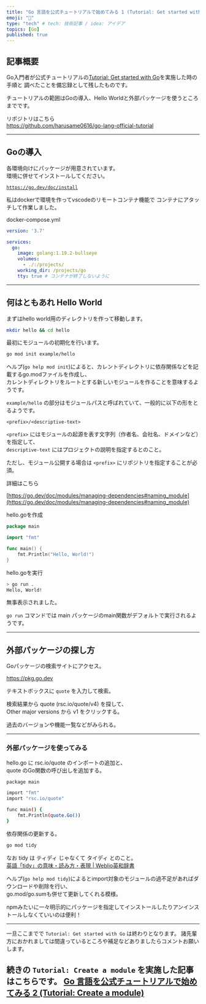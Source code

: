 ```yaml
---
title: "Go 言語を公式チュートリアルで始めてみる 1 (Tutorial: Get started with Go)"
emoji: "🔰"
type: "tech" # tech: 技術記事 / idea: アイデア
topics: [Go]
published: true
---
```


## 記事概要

Go入門者が公式チュートリアルの[Tutorial: Get started with Go](https://go.dev/doc/tutorial/getting-started)を実施した時の手順と 
調べたことを備忘録として残したものです。  

チュートリアルの範囲はGoの導入、Hello Worldと外部パッケージを使うところまでです。

リポジトリはこちら  
https://github.com/harusame0616/go-lang-official-tutorial

--- 

## Goの導入

各環境向けにパッケージが用意されています。  
環境に併せてインストールしてください。  

[`https://go.dev/doc/install`](https://go.dev/doc/install)

私はdockerで環境を作ってvscodeのリモートコンテナ機能で 
コンテナにアタッチして作業しました。

docker-compose.yml
```yml
version: '3.7'

services:
  go:
    image: golang:1.19.2-bullseye
    volumes:
      - ./:/projects/
    working_dir: /projects/go
    tty: true # コンテナが終了しないように
```

---

## 何はともあれ Hello World
まずはhello world用のディレクトリを作って移動します。

```sh
mkdir hello && cd hello
```

最初にモジュールの初期化を行います。

```sh
go mod init example/hello
```

ヘルプ(`go help mod init`)によると、カレントディレクトリに依存関係などを記載するgo.modファイルを作成し、  
カレントディレクトリをルートとする新しいモジュールを作ることを意味するようです。  

`example/hello` の部分はモジュールパスと呼ばれていて、一般的に以下の形をとるようです。

`<prefix>/<descriptive-text>`

`<prefix>` にはモジュールの起源を表す文字列（作者名、会社名、ドメインなど）を指定して、  
`descriptive-text` にはプロジェクトの説明を指定するとのこと。

ただし、モジュール公開する場合は `<prefix>` にリポジトリを指定することが必須。

詳細はこちら

[https://go.dev/doc/modules/managing-dependencies#naming_module](https://go.dev/doc/modules/managing-dependencies#naming_module)


hello.goを作成

```go
package main

import "fmt"

func main() {
	fmt.Println("Hello, World!")
}
```

hello.goを実行

```bash
> go run .
Hello, World!
```

無事表示されました。

`go run` コマンドでは main パッケージのmain関数がデフォルトで実行されるようです。

---

## 外部パッケージの探し方

Goパッケージの検索サイトにアクセス。

https://pkg.go.dev

テキストボックスに `quote` を入力して検索。  

検索結果から quote (rsc.io/quote/v4) を探して、  
Other major versions から v1 をクリックする。  

過去のバージョンや機能一覧などがみられる。  

---

### 外部パッケージを使ってみる

hello.go に rsc.io/quote のインポートの追加と、  
quote のGo関数の呼び出しを追加する。

```bash
package main

import "fmt"
import "rsc.io/quote"

func main() {
	fmt.Println(quote.Go())
}
```

依存関係の更新する。

```bash
go mod tidy
```

なお tidy は ティディ じゃなくて タイディ とのこと。  
[英語「tidy」の意味・読み方・表現 | Weblio英和辞書](https://ejje.weblio.jp/content/tidy)

ヘルプ(`go help mod tidy`)によるとimport対象のモジュールの過不足があればダウンロードや削除を行い、  
go.mod/go.sumも併せて更新してくれる模様。

npmみたいに一々明示的にパッケージを指定してインストールしたりアンインストールしなくていいのは便利！


---

一旦ここまでで `Tutorial: Get started with Go` は終わりとなります。
諸先輩方におかれましては間違っているところや補足などありましたらコメントお願いします。

続きの `Tutorial: Create a module` を実施した記事はこちらです。
[Go 言語を公式チュートリアルで始めてみる 2 (Tutorial: Create a module)](https://zenn.dev/harusame0616/articles/b81fdc3707072b)
- 
